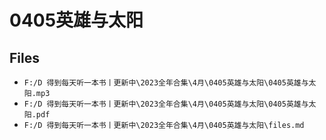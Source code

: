 # 0405英雄与太阳

## Files

- `F:/D 得到每天听一本书丨更新中\2023全年合集\4月\0405英雄与太阳\0405英雄与太阳.mp3`
- `F:/D 得到每天听一本书丨更新中\2023全年合集\4月\0405英雄与太阳\0405英雄与太阳.pdf`
- `F:/D 得到每天听一本书丨更新中\2023全年合集\4月\0405英雄与太阳\files.md`
